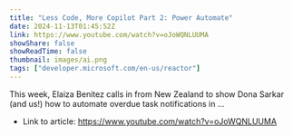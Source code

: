 ```yaml
---
title: "Less Code, More Copilot Part 2: Power Automate"
date: 2024-11-13T01:45:52Z
link: https://www.youtube.com/watch?v=oJoWQNLUUMA
showShare: false
showReadTime: false
thumbnail: images/ai.png
tags: ["developer.microsoft.com/en-us/reactor"]
---
```

This week, Elaiza Benitez calls in from New Zealand to show Dona Sarkar (and us!) how to automate overdue task notifications in ...

- Link to article: https://www.youtube.com/watch?v=oJoWQNLUUMA
